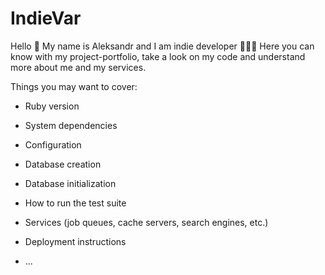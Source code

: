 # IndieVar

Hello 👋 My name is Aleksandr and I am indie developer 👨🏻‍💻 Here you can know with my project-portfolio, take a look on my code and understand more about me and my services.

Things you may want to cover:

* Ruby version

* System dependencies

* Configuration

* Database creation

* Database initialization

* How to run the test suite

* Services (job queues, cache servers, search engines, etc.)

* Deployment instructions

* ...
